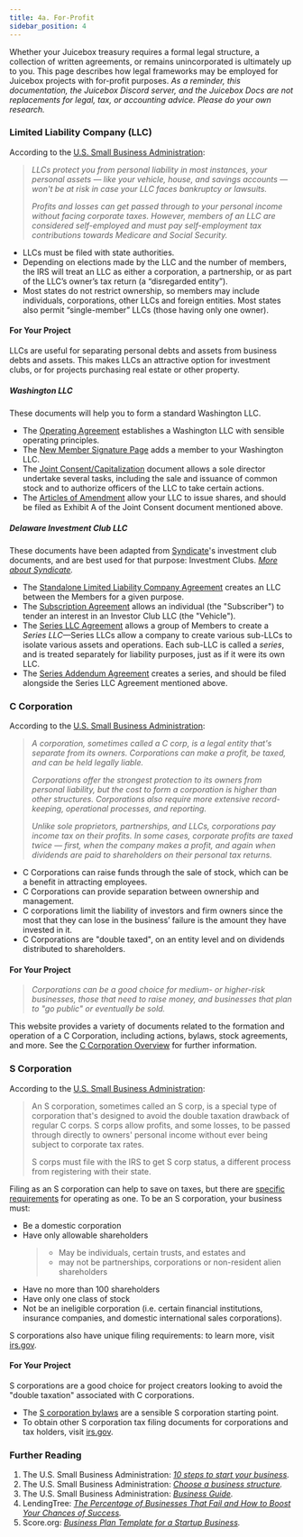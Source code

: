 ```yaml
---
title: 4a. For-Profit
sidebar_position: 4
---
```


Whether your Juicebox treasury requires a formal legal structure, a collection of written agreements, or remains unincorporated is ultimately up to you. This page describes how legal frameworks may be employed for Juicebox projects with for-profit purposes. _As a reminder, this documentation, the Juicebox Discord server, and the Juicebox Docs are not replacements for legal, tax, or accounting advice. Please do your own research._

### Limited Liability Company (LLC)

According to the [U.S. Small Business Administration](https://www.sba.gov/business-guide/launch-your-business/choose-business-structure):

> _LLCs protect you from personal liability in most instances, your personal assets — like your vehicle, house, and savings accounts — won't be at risk in case your LLC faces bankruptcy or lawsuits._
>
> _Profits and losses can get passed through to your personal income without facing corporate taxes. However, members of an LLC are considered self-employed and must pay self-employment tax contributions towards Medicare and Social Security._

- LLCs must be filed with state authorities.
- Depending on elections made by the LLC and the number of members, the IRS will treat an LLC as either a corporation, a partnership, or as part of the LLC’s owner’s tax return (a “disregarded entity”).
- Most states do not restrict ownership, so members may include individuals, corporations, other LLCs and foreign entities. Most states also permit “single-member” LLCs (those having only one owner).

#### For Your Project

LLCs are useful for separating personal debts and assets from business debts and assets. This makes LLCs an attractive option for investment clubs, or for projects purchasing real estate or other property.

##### Washington LLC

These documents will help you to form a standard Washington LLC.

- The [Operating Agreement](/legal/llcs/washington/operating-agreement.md) establishes a Washington LLC with sensible operating principles.
- The [New Member Signature Page](/legal/llcs/washington/new-member.md) adds a member to your Washington LLC.
- The [Joint Consent/Capitalization](/legal/llcs/washington/capitalization.md) document allows a sole director undertake several tasks, including the sale and issuance of common stock and to authorize officers of the LLC to take certain actions.
- The [Articles of Amendment](/legal/llcs/washington/amendment.md) allow your LLC to issue shares, and should be filed as Exhibit A of the Joint Consent document mentioned above.

##### Delaware Investment Club LLC

These documents have been adapted from [Syndicate](https://syndicate.io)'s investment club documents, and are best used for that purpose: Investment Clubs. _[More about Syndicate](/legal/llcs/investment-club/README.md)._

- The [Standalone Limited Liability Company Agreement](/legal/llcs/investment-club/LLC-standalone.md) creates an LLC between the Members for a given purpose.
- The [Subscription Agreement](/legal/llcs/investment-club/investment-club.md) allows an individual (the "Subscriber") to tender an interest in an Investor Club LLC (the "Vehicle").
- The [Series LLC Agreement](/legal/llcs/investment-club/operating-agreement-investment-club-series-LLC.md) allows a group of Members to create a _Series LLC_—Series LLCs allow a company to create various sub-LLCs to isolate various assets and operations. Each sub-LLC is called a _series_, and is treated separately for liability purposes, just as if it were its own LLC.
- The [Series Addendum Agreement](/legal/llcs/investment-club/series-addendum-agreement.md) creates a series, and should be filed alongside the Series LLC Agreement mentioned above.

### C Corporation

According to the [U.S. Small Business Administration](https://www.sba.gov/business-guide/launch-your-business/choose-business-structure):

> _A corporation, sometimes called a C corp, is a legal entity that's separate from its owners. Corporations can make a profit, be taxed, and can be held legally liable._
>
> _Corporations offer the strongest protection to its owners from personal liability, but the cost to form a corporation is higher than other structures. Corporations also require more extensive record-keeping, operational processes, and reporting._
>
> _Unlike sole proprietors, partnerships, and LLCs, corporations pay income tax on their profits. In some cases, corporate profits are taxed twice — first, when the company makes a profit, and again when dividends are paid to shareholders on their personal tax returns._

- C Corporations can raise funds through the sale of stock, which can be a benefit in attracting employees.
- C Corporations can provide separation between ownership and management.
- C corporations limit the liability of investors and firm owners since the most that they can lose in the business’ failure is the amount they have invested in it.
- C Corporations are "double taxed", on an entity level and on dividends distributed to shareholders.

#### For Your Project

> _Corporations can be a good choice for medium- or higher-risk businesses, those that need to raise money, and businesses that plan to "go public" or eventually be sold._

This website provides a variety of documents related to the formation and operation of a C Corporation, including actions, bylaws, stock agreements, and more. See the [C Corporation Overview](/legal/ccorp/README.md) for further information.

### S Corporation

According to the [U.S. Small Business Administration](https://www.sba.gov/business-guide/launch-your-business/choose-business-structure):

> An S corporation, sometimes called an S corp, is a special type of corporation that's designed to avoid the double taxation drawback of regular C corps. S corps allow profits, and some losses, to be passed through directly to owners' personal income without ever being subject to corporate tax rates.
>
> S corps must file with the IRS to get S corp status, a different process from registering with their state.

Filing as an S corporation can help to save on taxes, but there are [specific requirements](https://www.irs.gov/businesses/small-businesses-self-employed/s-corporations) for operating as one. To be an S corporation, your business must:

- Be a domestic corporation
- Have only allowable shareholders
  > - May be individuals, certain trusts, and estates and
  > - may not be partnerships, corporations or non-resident alien shareholders
- Have no more than 100 shareholders
- Have only one class of stock
- Not be an ineligible corporation (i.e. certain financial institutions, insurance companies, and domestic international sales corporations).

S corporations also have unique filing requirements: to learn more, visit [irs.gov](https://www.irs.gov/businesses/small-businesses-self-employed/s-corporations).

#### For Your Project

S corporations are a good choice for project creators looking to avoid the "double taxation" associated with C corporations.

- The [S corporation bylaws](/legal/scorp/s-corp-bylaws.md) are a sensible S corporation starting point.
- To obtain other S corporation tax filing documents for corporations and tax holders, visit [irs.gov](https://www.irs.gov/businesses/small-businesses-self-employed/s-corporations).

### Further Reading

1. The U.S. Small Business Administration: _[10 steps to start your business](https://www.sba.gov/business-guide/10-steps-start-your-business)._
2. The U.S. Small Business Administration: _[Choose a business structure](https://www.sba.gov/business-guide/launch-your-business/choose-business-structure)._
3. The U.S. Small Business Administration: _[Business Guide](https://www.sba.gov/business-guide)._
4. LendingTree: _[The Percentage of Businesses That Fail and How to Boost Your Chances of Success](https://www.lendingtree.com/business/small/failure-rate/#:~:text=Methodology-,Key%20findings,65.5%25%20of%20businesses%20have%20failed.)._
5. Score.org: _[Business Plan Template for a Startup Business](https://www.score.org/resource/business-plan-template-startup-business)._
